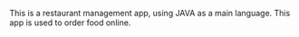 This is a restaurant management app, using JAVA as a main language. This app is used to order food online.
